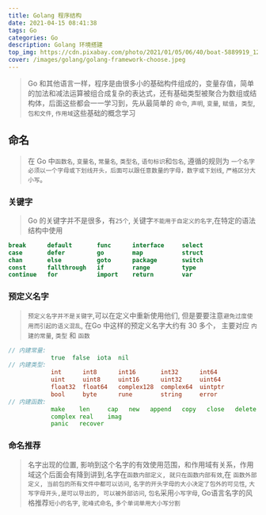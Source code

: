 ```yaml
---
title: Golang 程序结构
date: 2021-04-15 08:41:38
tags: Go
categories: Go
description: Golang 环境搭建
top_img: https://cdn.pixabay.com/photo/2021/01/05/06/40/boat-5889919_1280.png
cover: /images/golang/golang-framework-choose.jpeg
---
```


> Go 和其他语言一样，程序是由很多小的基础构件组成的，变量存值，简单的加法和减法运算被组合成复杂的表达式，还有基础类型被聚合为数组或结构体，后面这些都会一一学习到，先从最简单的 `命令`, `声明`, `变量`, `赋值`，`类型`, `包和文件`, `作用域`这些基础的概念学习

## 命名

> 在 Go 中`函数名`, `变量名`, `常量名`, `类型名`, `语句标识`和`包名`, 遵循的规则为 `一个名字必须以一个字母或下划线开头，后面可以跟任意数量的字母，数字或下划线`, `严格区分大小写`。

### 关键字

> Go 的关键字并不是很多，有`25个`, 关键字`不能用于自定义的名字`,在特定的语法结构中使用

```GO
break      default       func      interface     select
case       defer         go        map           struct
chan       else          goto      package       switch
const      fallthrough   if        range         type
continue   for           import    return        var
```

### 预定义名字

> `预定义名字并不是关键字`,可以在定义中重新使用他们, 但是要要注意`避免过度使用而引起的语义混乱`, 在Go 中这样的预定义名字大约有 30 多个， 主要对应 `内建的常量`, `类型` 和 `函数`

```go
// 内建常量:
            true  false  iota  nil
// 内建类型:
            int      int8      int16       int32      int64
            uint     uint8     uint16      uint32     uint64
            float32  float64   complex128  complex64  uintptr
            bool     byte      rune        string     error
// 内建函数:
            make    len     cap   new   append   copy   close   delete
            complex real    imag
            panic   recover
```

### 命名推荐

> 名字出现的位置, 影响到这个名字的有效使用范围，和作用域有关系，作用域这个后面会有降到讲到,名字在`函数内部定义, 就只在函数内部有效`,在 `函数外部定义, 当前包的所有文件中都可以访问`, `名字的开头字母的大小决定了包外的可见性`, `大写字母开头,是可以导出的, 可以被外部访问`, `包名`采用`小写字母`, Go语言名字的风格推荐`短小的名字`, `驼峰式命名`, `多个单词单用大小写分割`
